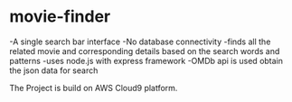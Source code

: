 # movie-finder
-A single search bar interface
-No database connectivity
-finds all the related movie and corresponding details based on the search words and patterns
-uses node.js with express framework
-OMDb api is used obtain the json data for search

The Project is build on AWS Cloud9 platform.
